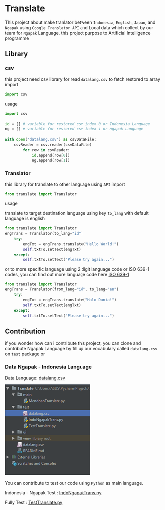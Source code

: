 # Translate
This project about make tranlator between `Indonesia`, `English`, `Japan`, and `Ngapak` using `Google Translator API` and Local data which collect by our team for `Ngapak` Language.
this project purpose to Artificial Intelligence programme

## Library

### csv
this project need csv library for read `datalang.csv` to fetch restored to array
import
```python
import csv
```
usage
```python
import csv

id = [] # variable for restored csv index 0 or Indonesia Language
ng = [] # variable for restored csv index 1 or Ngapak Language

with open('datalang.csv') as csvDataFile:
    csvReader = csv.reader(csvDataFile)
        for row in csvReader:
            id.append(row[0])
            ng.append(row[1])
```

### Translator
this library for translate to other language using `API`
import
```python
from translate import Translator
```
usage

translate to target destination language using key `to_lang`
with default language is english
```python
from translate import Translator
engTrans = Translator(to_lang="id")
    try:
        engTxt = engTrans.translate("Hello World!")
        self.txtTo.setText(engTxt)
    except:
        self.txtTo.setText("Please try again...")
```
or to more specific language using 2 digit language code or ISO 639-1 codes, you can find out
more language code here [ISO 639-1]("https://en.wikipedia.org/wiki/List_of_ISO_639-1_codes")  
```python
from translate import Translator
engTrans = Translator(from_lang="id", to_lang="en")
    try:
        engTxt = engTrans.translate("Halo Dunia!")
        self.txtTo.setText(engTxt)
    except:
        self.txtTo.setText("Please try again...")
```

## Contribution
if you wonder how can i contribute this project, you can clone and contribute Ngapak Language
by fill up our vocabulary called `datalang.csv` on `test` package or

### Data Ngapak - Indonesia Language 
Data Language:  [datalang.csv]("https://github.com/derysudrajat/Translate/blob/master/test/datalang.csv")

![datalang.csv](screeshots/datalang.png)

You can contribute to test our code using `Python` as main language.

Indonesia - Ngapak Test : [IndoNgapakTrans.py]("https://github.com/derysudrajat/Translate/blob/master/test/IndoNgapakTrans.py")

Fully Test : [TestTranslate.py]("https://github.com/derysudrajat/Translate/blob/master/test/TestTranslate.py")





